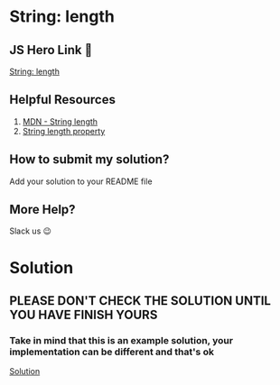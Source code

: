 # String: length

## JS Hero Link 🥋

[String: length](https://www.jshero.net/en/koans/stringlength.html)

## Helpful Resources

1. [MDN - String length](https://developer.mozilla.org/en-US/docs/Web/JavaScript/Reference/Global_Objects/String/length)
2. [String length property](https://www.w3schools.com/jsref/jsref_length_string.asp)

## How to submit my solution?

Add your solution to your README file

## More Help?

Slack us 😉

# Solution

## PLEASE DON'T CHECK THE SOLUTION UNTIL YOU HAVE FINISH YOURS

### Take in mind that this is an example solution, your implementation can be different and that's ok

[Solution](../sol)
